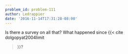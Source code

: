 ```yaml
---
problem_id: problem-111
author: Ledrappier
date: '2016-11-14T17:31:28-08:00'
---
```

Is there a survey on all that? What happened since {{< cite dolgopyat2004limit
>}}?

